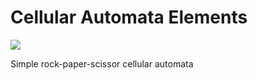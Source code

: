 # Cellular Automata Elements

![](CellularGIF.gif)





Simple rock-paper-scissor cellular automata
